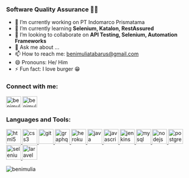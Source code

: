 ### Software Quality Assurance 👨‍💻

- 🔭 I’m currently working on PT Indomarco Prismatama
- 🌱 I’m currently learning **Selenium, Katalon, RestAssured**
- 👯 I’m looking to collaborate on **API Testing, Selenium, Automation Frameworks**
- 💬 Ask me about ...
- 📫 How to reach me: benimuliatabarus@gmail.com
- 😄 Pronouns: He/ Him
- ⚡ Fun fact: I love burger 😁

<h3 align="left">Connect with me:</h3>
<p align="left" style="color:white">
<a href="https://linkedin.com/in/benimulia" target="blank"><img align="center" src="https://cdn.jsdelivr.net/npm/simple-icons@3.0.1/icons/linkedin.svg" alt="benimulia" height="30" width="40" /></a>
<a href="https://instagram.com/benimulia" target="blank"><img align="center" src="https://cdn.jsdelivr.net/npm/simple-icons@3.0.1/icons/instagram.svg" alt="benimulia" height="30" width="40" /></a>
</p>

<h3 align="left">Languages and Tools:</h3>
<p align="left"> 
  <a href="https://www.w3.org/html/" target="_blank"> <img src="https://devicons.github.io/devicon/devicon.git/icons/html5/html5-original-wordmark.svg" alt="html5" width="40" height="40"/> </a> 
  <a href="https://www.w3schools.com/css/" target="_blank"> <img src="https://devicons.github.io/devicon/devicon.git/icons/css3/css3-original-wordmark.svg" alt="css3" width="40" height="40"/> </a>   
  <a href="https://git-scm.com/" target="_blank"> <img src="https://www.vectorlogo.zone/logos/git-scm/git-scm-icon.svg" alt="git" width="40" height="40"/> </a> 
  <a href="https://graphql.org" target="_blank"> <img src="https://www.vectorlogo.zone/logos/graphql/graphql-icon.svg" alt="graphql" width="40" height="40"/> </a> 
  <a href="https://heroku.com" target="_blank"> <img src="https://www.vectorlogo.zone/logos/heroku/heroku-icon.svg" alt="heroku" width="40" height="40"/> </a> 
  <a href="https://www.java.com" target="_blank"> <img src="https://devicons.github.io/devicon/devicon.git/icons/java/java-original-wordmark.svg" alt="java" width="40" height="40"/> </a> 
  <a href="https://developer.mozilla.org/en-US/docs/Web/JavaScript" target="_blank"> <img src="https://devicons.github.io/devicon/devicon.git/icons/javascript/javascript-original.svg" alt="javascript" width="40" height="40"/> </a> 
  <a href="https://www.jenkins.io" target="_blank"> <img src="https://www.vectorlogo.zone/logos/jenkins/jenkins-icon.svg" alt="jenkins" width="40" height="40"/> </a>   
  <a href="https://www.mysql.com/" target="_blank"> <img src="https://devicons.github.io/devicon/devicon.git/icons/mysql/mysql-original-wordmark.svg" alt="mysql" width="40" height="40"/> </a> 
  <a href="https://nodejs.org" target="_blank"> <img src="https://devicons.github.io/devicon/devicon.git/icons/nodejs/nodejs-original-wordmark.svg" alt="nodejs" width="40" height="40"/> </a> 
  <a href="https://www.postgresql.org" target="_blank"> <img src="https://devicons.github.io/devicon/devicon.git/icons/postgresql/postgresql-original-wordmark.svg" alt="postgresql" width="40" height="40"/> </a> 
  <a href="https://www.selenium.dev" target="_blank"> <img src="https://raw.githubusercontent.com/detain/svg-logos/780f25886640cef088af994181646db2f6b1a3f8/svg/selenium-logo.svg" alt="selenium" width="40" height="40"/> </a> 
  <a href="https://laravel.com/" target="_blank"> <img src="https://www.vectorlogo.zone/logos/laravel/laravel-ar21.svg" alt="laravel" width="40" height="40"/> </a> 


  <p><img align="left" src="https://github-readme-stats.vercel.app/api/top-langs?username=benimulia&show_icons=true&locale=en&layout=compact" alt="benimulia" /></p>

